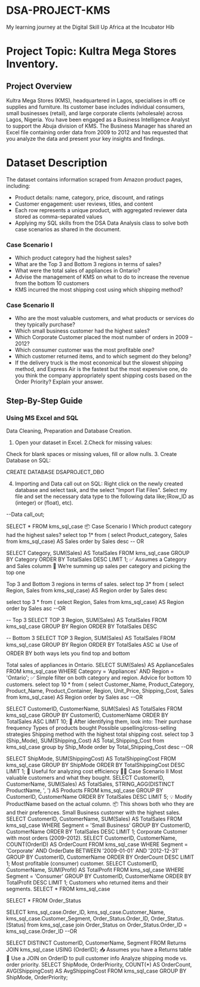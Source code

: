 # DSA-PROJECT-KMS
My learning journey at the Digital Skill Up Africa at the Incubator Hib


# Project Topic: Kultra Mega Stores Inventory.


## Project Overview
Kultra Mega Stores (KMS), headquartered in Lagos, specialises in offi ce supplies and furniture. Its customer base includes individual consumers, small businesses (retail), and large corporate clients (wholesale) across Lagos, Nigeria. You have been engaged as a Business Intelligence Analyst to support the Abuja division of KMS. The Business Manager has shared an Excel file containing order data from 2009 to 2012 and has requested that you analyze the data and present your key insights and findings.

# Dataset Description
The dataset contains information scraped from Amazon product pages, including:
- Product details: name, category, price, discount, and ratings
- Customer engagement: user reviews, titles, and content
- Each row represents a unique product, with aggregated reviewer data stored as comma-separated values
- Applying my SQL skills from the DSA Data Analysis class to solve both case scenarios as shared in the document.

### Case Scenario I
- Which product category had the highest sales?
- What are the Top 3 and Bottom 3 regions in terms of sales?
- What were the total sales of appliances in Ontario?
- Advise the management of KMS on what to do to increase the revenue from the bottom 10 customers
- KMS incurred the most shipping cost using which shipping method?

### Case Scenario II
- Who are the most valuable customers, and what products or services do they typically purchase?
- Which small business customer had the highest sales?
- Which Corporate Customer placed the most number of orders in 2009 – 2012?
- Which consumer customer was the most profitable one?
- Which customer returned items, and to which segment do they belong?
- If the delivery truck is the most economical but the slowest shipping method, and Express Air is the fastest but the most expensive one, do you think the company appropriately spent shipping costs based on the Order Priority? Explain your answer.

## Step-By-Step Guide

### Using MS Excel and SQL

Data Cleaning, Preparation and Database Creation.
1. Open your dataset in Excel. 2.Check for missing values:

Check for blank spaces or missing values, fill or allow nulls.
3. Create Database on SQL:

CREATE DATABASE DSAPROJECT_DBO

4. Importing and Data call out on SQL: Right click on the newly created database and select task, and the select "Import Flat Files". Select my file and set the necessary data type to the following data like;(Row_ID as (integer) or (float), etc).

--Data call_out;

SELECT * FROM kms_sql_case
📦 Case Scenario I
Which product category had the highest sales?
select top 1* from (
       select Product_category, Sales
	          from kms_sql_case) AS Sales
order by Sales desc
-- OR

SELECT Category, SUM(Sales) AS TotalSales
FROM kms_sql_case
GROUP BY Category
ORDER BY TotalSales DESC
LIMIT 1;
✅ Assumes a Category and Sales columm 🧠 We’re summing up sales per category and picking the top one

Top 3 and Bottom 3 regions in terms of sales.
select top 3* from (
       select Region, Sales
	          from kms_sql_case) AS Region
order by Sales desc

select top 3 * from (
       select Region, Sales
	          from kms_sql_case) AS Region
order by Sales asc
--OR

-- Top 3
SELECT TOP 3 Region, SUM(Sales) AS TotalSales
FROM kms_sql_case
GROUP BY Region
ORDER BY TotalSales DESC

-- Bottom 3
SELECT TOP 3 Region, SUM(Sales) AS TotalSales
FROM kms_sql_case
GROUP BY Region
ORDER BY TotalSales ASC
📊 Use of ORDER BY both ways lets you find top and bottom

Total sales of appliances in Ontario.
SELECT SUM(Sales) AS ApplianceSales
FROM kms_sql_case
WHERE Category = 'Appliances'
  AND Region = 'Ontario';
✅ Simple filter on both category and region.
Advice for bottom 10 customers.
select top 10 * from (
       select Customer_Name, Product_Category, Product_Name, Product_Container, Region, Unit_Price, Shipping_Cost, Sales
	          from kms_sql_case) AS Region
order by Sales asc
--OR

SELECT CustomerID, CustomerName, SUM(Sales) AS TotalSales
FROM kms_sql_case
GROUP BY CustomerID, CustomerName
ORDER BY TotalSales ASC
LIMIT 10;
🚀 After identifying them, look into:
Their purchase frequency
Types of products bought
Possible upselling/cross-selling strategies
Shipping method with the highest total shipping cost.
select top 3 (Ship_Mode),
      SUM(Shipping_Cost) AS Total_Shipping_Cost
	  from kms_sql_case
group by Ship_Mode
order by Total_Shipping_Cost desc
--OR

SELECT ShipMode, SUM(ShippingCost) AS TotalShippingCost
FROM kms_sql_case
GROUP BY ShipMode
ORDER BY TotalShippingCost DESC
LIMIT 1;
💸 Useful for analyzing cost efficiency
🧑‍💼 Case Scenario II
Most valuable customers and what they bought.
SELECT CustomerID, CustomerName, SUM(Sales) AS TotalSales,
       STRING_AGG(DISTINCT ProductName, ', ') AS Products
FROM kms_sql_case
GROUP BY CustomerID, CustomerName
ORDER BY TotalSales DESC
LIMIT 5;
💡 Modify ProductName based on the actual column.
📦 This shows both who they are and their preferences.
Small Business customer with the highest sales.
SELECT CustomerID, CustomerName, SUM(Sales) AS TotalSales
FROM kms_sql_case
WHERE Segment = 'Small Business'
GROUP BY CustomerID, CustomerName
ORDER BY TotalSales DESC
LIMIT 1;
Corporate Customer with most orders (2009–2012).
SELECT CustomerID, CustomerName, COUNT(OrderID) AS OrderCount
FROM kms_sql_case
WHERE Segment = 'Corporate'
  AND OrderDate BETWEEN '2009-01-01' AND '2012-12-31'
GROUP BY CustomerID, CustomerName
ORDER BY OrderCount DESC
LIMIT 1;
Most profitable (consumer) customer.
SELECT CustomerID, CustomerName, SUM(Profit) AS TotalProfit
FROM kms_sql_case
WHERE Segment = 'Consumer'
GROUP BY CustomerID, CustomerName
ORDER BY TotalProfit DESC
LIMIT 1;
Customers who returned items and their segments.
SELECT * FROM kms_sql_case

SELECT * FROM Order_Status

SELECT kms_sql_case.Order_ID,
       kms_sql_case.Customer_Name,
	   kms_sql_case.Customer_Segment,
	   Order_Status.Order_ID,
	   Order_Status.[Status]
from kms_sql_case
join Order_Status
on Order_Status.Order_ID = kms_sql_case.Order_ID
--OR

SELECT DISTINCT CustomerID, CustomerName, Segment
FROM Returns
JOIN kms_sql_case USING (OrderID);
📥 Assumes you have a Returns table
🔗 Use a JOIN on OrderID to pull customer info
Analyze shipping mode vs. order priority.
SELECT ShipMode, OrderPriority, COUNT(*) AS OrderCount,
       AVG(ShippingCost) AS AvgShippingCost
FROM kms_sql_case
GROUP BY ShipMode, OrderPriority;
